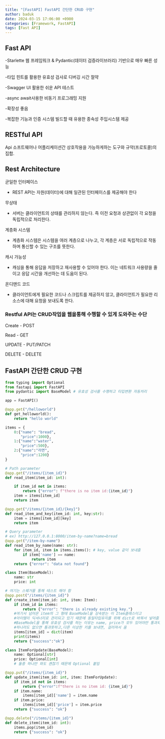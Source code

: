 ```yaml
---
title: "[FastAPI] FastAPI 간단한 CRUD 구현"
author: baduk
date: 2024-03-15 17:06:00 +0900
categories: [Framework, FastAPI]
tags: [Fast API]
---
```

## Fast API

-Starlette 웹 프레임워크 & Pydantic(데이터 검증라이브러리) 기반으로 매우 빠른 성능

-타입 힌트를 활용한 유효성 검사로 디버깅 시간 절약

-Swagger UI 활용한 쉬운 API 테스트

-async await사용한 비동기 프로그래밍 지원

-확장성 좋음

-복잡한 기능과 인증 시스템 빌드할 때 유용한 종속성 주입시스템 제공

## RESTful API
Api 소프트웨어나 어플리케이션간 상호작용을 가능하게하는 도구와 규약(프로토콜)의 집합.

## Rest Architecture

균일한 인터페이스
- REST API는 자원(데이터)에 대해 일관된 인터페이스를 제공해야 한다

무상태
- 서버는 클라이언트의 상태를 관리하지 않는다. 즉 이전 요청과 상관없이 각 요청을 독립적으로 처리한다.

계층화 시스템
- 계층화 시스템은 시스템을 여러 계층으로 나누고, 각 계층은 서로 독립적으로 작동하며 통신할 수 있는 구조를 뜻한다.

캐시 가능성
- 캐싱을 통해 응답을 저장하고 재사용할 수 있어야 한다. 이는 네트워크 사용량을 줄이고 응답 시간을 개선하는 데 도움이 된다.

온디맨드 코드
- 클라이언트에게 필요한 코드나 스크립트를 제공하지 않고, 클라이언트가 필요한 리소스에 대해 요청을 보내도록 한다.

### Restful API는 CRUD작업을 웹을통해 수행할 수 있게 도와주는 수단
Create - POST

Read - GET

UPDATE - PUT/PATCH

DELETE - DELETE


## FastAPI 간단한 CRUD 구현
```python
from typing import Optional
from fastapi import FastAPI
from pydantic import BaseModel # 유효성 검사를 수행하고 타입변환 자동처리

app = FastAPI()

@app.get("/helloworld")
def get_helloworld():
    return "hello world"

items = {
    0:{"name": "bread",
       "price":1000},
    1:{"name":"water",
       "price":500},
    2:{"name":"라면",
       "price":1200}
}

# Path parameter
@app.get("/items/{item_id}")
def read_item(item_id: int):

    if item_id not in items:
        return {"error": f"there is no item id:{item_id}"}
    item = items[item_id]
    return item

@app.get("/items/{item_id}/{key}")
def read_item_and_key(item_id: int, key:str):
    item = items[item_id][key]
    return item

# Query parameter
# ex) http://127.0.0.1:8000/item-by-name?name=bread
@app.get("/item-by-name")
def read_item_by_name(name: str):
    for item_id, item in items.items(): # key, value 같이 보내줌
        if item['name'] == name:
            return item
    return {"error": "data not found"}

class Item(BaseModel):
    name: str
    price: int

# 여기는 스웨거를 통해 테스트 해야 함
@app.post("/items/{item_id}")
def create_item(item_id: int, item: Item):
    if item_id in items:
        return {"error": "there is already existing key."}
    #여기서 넘어온 item의 그 형태 BaseModel을 상속받는 이 Item클래스이고
    #아이템이 딕셔너리로 관리되고 있기 때문에 동일타입유지를 위해 dict로 바꿔서 넣어줌
    #BaseModel을 통해 유효성 검사를 하는 이유는 name, price가 모두 있어야만 통과되도록 하기위함
    #하나라도 없으면 통과못하고,다른 이상한 키를 보내면, 걸러져서 옴
    items[item_id] = dict(item)
    print(items)
    return {"success":"ok"}

class ItemForUpdate(BaseModel):
    name: Optional[str]
    price: Optional[int]
    # 둘중 하나만 와도 괜찮기 때문에 Optional 붙임

@app.put("/items/{item_id}")
def update_item(item_id: int, item: ItemForUpdate):
    if item_id not in items:
        return {"error":f"there is no item id: {item_id}"}
    if item.name:
        items[item_id]['name'] = item.name
    if item.price:
        items[item_id]['price'] = item.price
    return {"success": "ok"}

@app.delete("/items/{item_id}")
def delete_item(item_id: int):
    items.pop(item_id)
    return {"success": "ok"}
```

